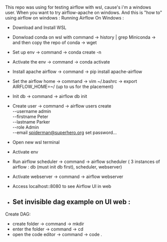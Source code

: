 This repo was using for testing airflow with wsl, cause's i'm a windows user. When you want to try airflow-apache on windows.
And this is "how to" using airflow on windows :
Running Airflow On Windows :
- Download and Install WSL
- Donwload conda on wsl
	with command -> history | grep Miniconda -> and then copy the repo of conda -> wget <repo link>
- Set up env -> command -> conda create -n <name of env> <python version>
	
- Activate the env -> command -> conda activate <name of env>
- Install apache airflow -> command -> pip install apache-airflow
- Set the airflow home -> command -> vim ~/.bashrc -> <set airflow-home in vim> export AIRFLOW_HOME=~/<name> (up to us for the placement)
- Init db -> command -> airflow db init
- Create user -> command -> airflow users create \
    --username admin \
    --firstname Peter \
    --lastname Parker \
    --role Admin \
    --email spiderman@superhero.org
	set password...
- Open new wsl terminal
- Activate env
- Run airflow scheduler -> command -> airflow scheduler
( 3 instances of airflow : db (must init db first), scheduler, webserver)
- Activate webserver -> command -> airflow webserver
- Access localhost::8080 to see Airflow UI in web
- Set invisible dag example on UI web :
	- 
Create DAG:
- create folder -> command -> mkdir <folder name>
- enter the folder -> command -> cd <folder name>
- open the code editor -> command -> code .
